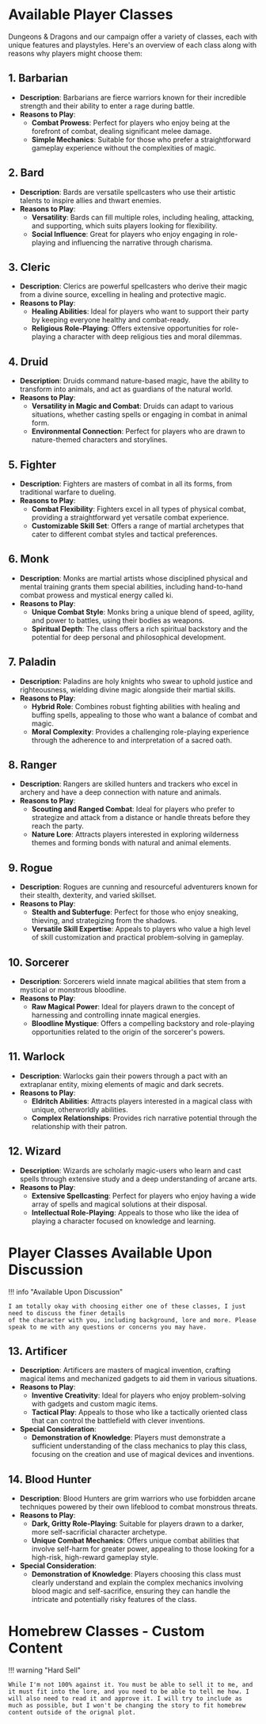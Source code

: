 # Available Player Classes

Dungeons & Dragons and our campaign offer a variety of classes, each with unique features and playstyles. Here's an overview of each class along with reasons why players might choose them:

## 1. Barbarian
- **Description**: Barbarians are fierce warriors known for their incredible strength and their ability to enter a rage during battle.
- **Reasons to Play**:
  - **Combat Prowess**: Perfect for players who enjoy being at the forefront of combat, dealing significant melee damage.
  - **Simple Mechanics**: Suitable for those who prefer a straightforward gameplay experience without the complexities of magic.

## 2. Bard
- **Description**: Bards are versatile spellcasters who use their artistic talents to inspire allies and thwart enemies.
- **Reasons to Play**:
  - **Versatility**: Bards can fill multiple roles, including healing, attacking, and supporting, which suits players looking for flexibility.
  - **Social Influence**: Great for players who enjoy engaging in role-playing and influencing the narrative through charisma.

## 3. Cleric
- **Description**: Clerics are powerful spellcasters who derive their magic from a divine source, excelling in healing and protective magic.
- **Reasons to Play**:
  - **Healing Abilities**: Ideal for players who want to support their party by keeping everyone healthy and combat-ready.
  - **Religious Role-Playing**: Offers extensive opportunities for role-playing a character with deep religious ties and moral dilemmas.

## 4. Druid
- **Description**: Druids command nature-based magic, have the ability to transform into animals, and act as guardians of the natural world.
- **Reasons to Play**:
  - **Versatility in Magic and Combat**: Druids can adapt to various situations, whether casting spells or engaging in combat in animal form.
  - **Environmental Connection**: Perfect for players who are drawn to nature-themed characters and storylines.

## 5. Fighter
- **Description**: Fighters are masters of combat in all its forms, from traditional warfare to dueling.
- **Reasons to Play**:
  - **Combat Flexibility**: Fighters excel in all types of physical combat, providing a straightforward yet versatile combat experience.
  - **Customizable Skill Set**: Offers a range of martial archetypes that cater to different combat styles and tactical preferences.

## 6. Monk
- **Description**: Monks are martial artists whose disciplined physical and mental training grants them special abilities, including hand-to-hand combat prowess and mystical energy called ki.
- **Reasons to Play**:
  - **Unique Combat Style**: Monks bring a unique blend of speed, agility, and power to battles, using their bodies as weapons.
  - **Spiritual Depth**: The class offers a rich spiritual backstory and the potential for deep personal and philosophical development.

## 7. Paladin
- **Description**: Paladins are holy knights who swear to uphold justice and righteousness, wielding divine magic alongside their martial skills.
- **Reasons to Play**:
  - **Hybrid Role**: Combines robust fighting abilities with healing and buffing spells, appealing to those who want a balance of combat and magic.
  - **Moral Complexity**: Provides a challenging role-playing experience through the adherence to and interpretation of a sacred oath.

## 8. Ranger
- **Description**: Rangers are skilled hunters and trackers who excel in archery and have a deep connection with nature and animals.
- **Reasons to Play**:
  - **Scouting and Ranged Combat**: Ideal for players who prefer to strategize and attack from a distance or handle threats before they reach the party.
  - **Nature Lore**: Attracts players interested in exploring wilderness themes and forming bonds with natural and animal elements.

## 9. Rogue
- **Description**: Rogues are cunning and resourceful adventurers known for their stealth, dexterity, and varied skillset.
- **Reasons to Play**:
  - **Stealth and Subterfuge**: Perfect for those who enjoy sneaking, thieving, and strategizing from the shadows.
  - **Versatile Skill Expertise**: Appeals to players who value a high level of skill customization and practical problem-solving in gameplay.

## 10. Sorcerer
- **Description**: Sorcerers wield innate magical abilities that stem from a mystical or monstrous bloodline.
- **Reasons to Play**:
  - **Raw Magical Power**: Ideal for players drawn to the concept of harnessing and controlling innate magical energies.
  - **Bloodline Mystique**: Offers a compelling backstory and role-playing opportunities related to the origin of the sorcerer's powers.

## 11. Warlock
- **Description**: Warlocks gain their powers through a pact with an extraplanar entity, mixing elements of magic and dark secrets.
- **Reasons to Play**:
  - **Eldritch Abilities**: Attracts players interested in a magical class with unique, otherworldly abilities.
  - **Complex Relationships**: Provides rich narrative potential through the relationship with their patron.

## 12. Wizard
- **Description**: Wizards are scholarly magic-users who learn and cast spells through extensive study and a deep understanding of arcane arts.
- **Reasons to Play**:
  - **Extensive Spellcasting**: Perfect for players who enjoy having a wide array of spells and magical solutions at their disposal.
  - **Intellectual Role-Playing**: Appeals to those who like the idea of playing a character focused on knowledge and learning.

# Player Classes Available Upon Discussion

!!! info "Available Upon Discussion"

    I am totally okay with choosing either one of these classes, I just need to discuss the finer details
    of the character with you, including background, lore and more. Please speak to me with any questions or concerns you may have.

## 13. Artificer
- **Description**: Artificers are masters of magical invention, crafting magical items and mechanized gadgets to aid them in various situations.
- **Reasons to Play**:
  - **Inventive Creativity**: Ideal for players who enjoy problem-solving with gadgets and custom magic items.
  - **Tactical Play**: Appeals to those who like a tactically oriented class that can control the battlefield with clever inventions.
- **Special Consideration**:
  - **Demonstration of Knowledge**: Players must demonstrate a sufficient understanding of the class mechanics to play this class, focusing on the creation and use of magical devices and inventions.

## 14. Blood Hunter
- **Description**: Blood Hunters are grim warriors who use forbidden arcane techniques powered by their own lifeblood to combat monstrous threats.
- **Reasons to Play**:
  - **Dark, Gritty Role-Playing**: Suitable for players drawn to a darker, more self-sacrificial character archetype.
  - **Unique Combat Mechanics**: Offers unique combat abilities that involve self-harm for greater power, appealing to those looking for a high-risk, high-reward gameplay style.
- **Special Consideration**:
  - **Demonstration of Knowledge**: Players choosing this class must clearly understand and explain the complex mechanics involving blood magic and self-sacrifice, ensuring they can handle the intricate and potentially risky features of the class.


# Homebrew Classes - Custom Content

!!! warning "Hard Sell"

    While I'm not 100% against it. You must be able to sell it to me, and it must fit into the lore, and you need to be able to tell me how. I will also need to read it and approve it. I will try to include as much as possible, but I won't be changing the story to fit homebrew content outside of the orignal plot.
